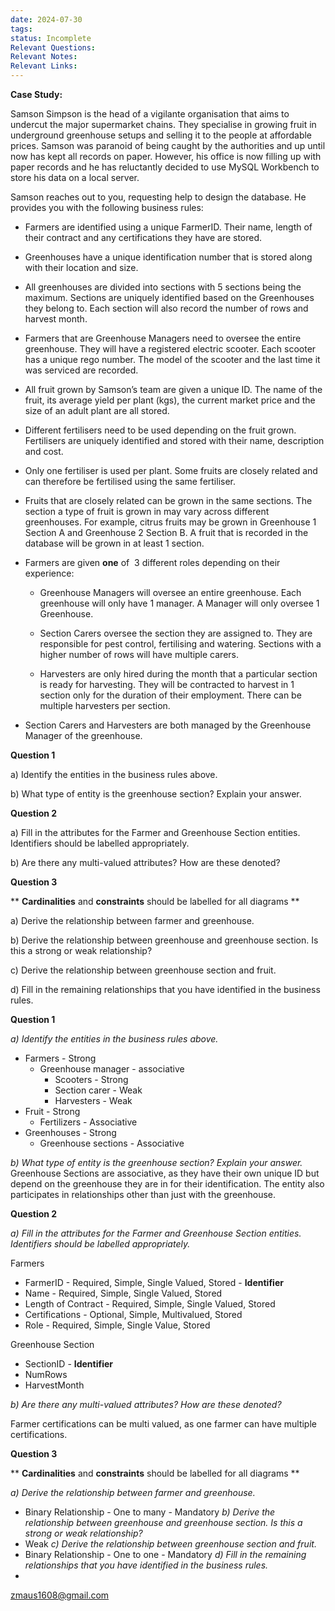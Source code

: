 ```yaml
---
date: 2024-07-30
tags: 
status: Incomplete
Relevant Questions: 
Relevant Notes: 
Relevant Links:
---
```

**Case Study:**  

Samson Simpson is the head of a vigilante organisation that aims to undercut the major supermarket chains. They specialise in growing fruit in underground greenhouse setups and selling it to the people at affordable prices. Samson was paranoid of being caught by the authorities and up until now has kept all records on paper. However, his office is now filling up with paper records and he has reluctantly decided to use MySQL Workbench to store his data on a local server.  

Samson reaches out to you, requesting help to design the database. He provides you with the following business rules: 

- Farmers are identified using a unique FarmerID. Their name, length of their contract and any certifications they have are stored. 
- Greenhouses have a unique identification number that is stored along with their location and size. 
- All greenhouses are divided into sections with 5 sections being the maximum. Sections are uniquely identified based on the Greenhouses they belong to. Each section will also record the number of rows and harvest month. 
- Farmers that are Greenhouse Managers need to oversee the entire greenhouse. They will have a registered electric scooter. Each scooter has a unique rego number. The model of the scooter and the last time it was serviced are recorded. 
- All fruit grown by Samson’s team are given a unique ID. The name of the fruit, its average yield per plant (kgs), the current market price and the size of an adult plant are all stored. 
- Different fertilisers need to be used depending on the fruit grown. Fertilisers are uniquely identified and stored with their name, description and cost. 
- Only one fertiliser is used per plant. Some fruits are closely related and can therefore be fertilised using the same fertiliser. 
- Fruits that are closely related can be grown in the same sections. The section a type of fruit is grown in may vary across different greenhouses. For example, citrus fruits may be grown in Greenhouse 1 Section A and Greenhouse 2 Section B. A fruit that is recorded in the database will be grown in at least 1 section.
- Farmers are given **one** of  3 different roles depending on their experience: 
    - Greenhouse Managers will oversee an entire greenhouse. Each greenhouse will only have 1 manager. A Manager will only oversee 1 Greenhouse.
        
    - Section Carers oversee the section they are assigned to. They are responsible for pest control, fertilising and watering. Sections with a higher number of rows will have multiple carers. 
        
    - Harvesters are only hired during the month that a particular section is ready for harvesting. They will be contracted to harvest in 1 section only for the duration of their employment. There can be multiple harvesters per section.  
        
- Section Carers and Harvesters are both managed by the Greenhouse Manager of the greenhouse.

**Question 1**

a) Identify the entities in the business rules above.

b) What type of entity is the greenhouse section? Explain your answer.

**Question 2**

a) Fill in the attributes for the Farmer and Greenhouse Section entities. Identifiers should be labelled appropriately.

b) Are there any multi-valued attributes? How are these denoted?

**Question 3**

** **Cardinalities** and **constraints** should be labelled for all diagrams **

a) Derive the relationship between farmer and greenhouse.

b) Derive the relationship between greenhouse and greenhouse section. Is this a strong or weak relationship?

c) Derive the relationship between greenhouse section and fruit.

d) Fill in the remaining relationships that you have identified in the business rules.


**Question 1**

*a) Identify the entities in the business rules above.*
- Farmers - Strong
	- Greenhouse manager - associative
		- Scooters - Strong
		- Section carer - Weak
		- Harvesters - Weak
- Fruit - Strong
	- Fertilizers - Associative
- Greenhouses - Strong
	- Greenhouse sections - Associative 

*b) What type of entity is the greenhouse section? Explain your answer.*
Greenhouse Sections are associative, as they have their own unique ID but depend on the greenhouse they are in for their identification. The entity also participates in relationships other than just with the greenhouse.

**Question 2**

*a) Fill in the attributes for the Farmer and Greenhouse Section entities. Identifiers should be labelled appropriately.*

Farmers
- FarmerID - Required, Simple, Single Valued, Stored - **Identifier**
- Name - Required, Simple, Single Valued, Stored
- Length of Contract - Required, Simple, Single Valued, Stored
- Certifications - Optional, Simple, Multivalued, Stored
- Role - Required, Simple, Single Value, Stored

Greenhouse Section
- SectionID - **Identifier**
- NumRows
- HarvestMonth


*b) Are there any multi-valued attributes? How are these denoted?*

Farmer certifications can be multi valued, as one farmer can have multiple certifications.

**Question 3**

** **Cardinalities** and **constraints** should be labelled for all diagrams **

*a) Derive the relationship between farmer and greenhouse.*
- Binary Relationship - One to many - Mandatory
*b) Derive the relationship between greenhouse and greenhouse section. Is this a strong or weak relationship?*
- Weak
*c) Derive the relationship between greenhouse section and fruit.*
- Binary Relationship - One to one - Mandatory
*d) Fill in the remaining relationships that you have identified in the business rules.*
- 



zmaus1608@gmail.com